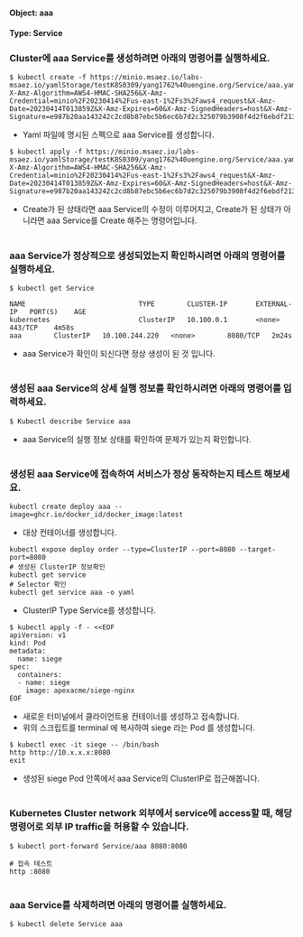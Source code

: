 
#### Object: aaa
#### Type: Service

### Cluster에 aaa Service를 생성하려면 아래의 명령어를 실행하세요.

```
$ kubectl create -f https://minio.msaez.io/labs-msaez.io/yamlStorage/testK8S0309/yang1762%40uengine.org/Service/aaa.yaml?X-Amz-Algorithm=AWS4-HMAC-SHA256&X-Amz-Credential=minio%2F20230414%2Fus-east-1%2Fs3%2Faws4_request&X-Amz-Date=20230414T013859Z&X-Amz-Expires=60&X-Amz-SignedHeaders=host&X-Amz-Signature=e987b20aa143242c2cd8b87ebc5b6ec6b7d2c325079b3908f4d2f6ebdf213198
```
- Yaml 파일에 명시된 스펙으로 aaa Service를 생성합니다.  

```
$ kubectl apply -f https://minio.msaez.io/labs-msaez.io/yamlStorage/testK8S0309/yang1762%40uengine.org/Service/aaa.yaml?X-Amz-Algorithm=AWS4-HMAC-SHA256&X-Amz-Credential=minio%2F20230414%2Fus-east-1%2Fs3%2Faws4_request&X-Amz-Date=20230414T013859Z&X-Amz-Expires=60&X-Amz-SignedHeaders=host&X-Amz-Signature=e987b20aa143242c2cd8b87ebc5b6ec6b7d2c325079b3908f4d2f6ebdf213198
```
- Create가 된 상태라면 aaa Service의 수정이 이루어지고, Create가 된 상태가 아니라면 aaa Service를 Create 해주는 명령어입니다.
#

### aaa Service가 정상적으로 생성되었는지 확인하시려면 아래의 명령어를 실행하세요.

```
$ kubectl get Service

NAME                            TYPE        CLUSTER-IP       EXTERNAL-IP   PORT(S)    AGE
kubernetes                      ClusterIP   10.100.0.1       <none>        443/TCP    4m58s
aaa        ClusterIP   10.100.244.220   <none>        8080/TCP   2m24s

```
- aaa Service가 확인이 되신다면 정상 생성이 된 것 입니다.
#

### 생성된 aaa Service의 상세 실행 정보를 확인하시려면 아래의 명령어를 입력하세요.

```
$ Kubectl describe Service aaa
```
- aaa Service의 실행 정보 상태를 확인하여 문제가 있는지 확인합니다.
#

### 생성된 aaa Service에 접속하여 서비스가 정상 동작하는지 테스트 해보세요.

```
kubectl create deploy aaa --image=ghcr.io/docker_id/docker_image:latest
```
- 대상 컨테이너를 생성합니다.  

```
kubectl expose deploy order --type=ClusterIP --port=8080 --target-port=8080
# 생성된 ClusterIP 정보확인
kubectl get service 
# Selector 확인
kubectl get service aaa -o yaml
```
- ClusterIP Type Service를 생성합니다.

```
$ kubectl apply -f - <<EOF
apiVersion: v1
kind: Pod
metadata:
  name: siege
spec:
  containers:
  - name: siege
    image: apexacme/siege-nginx
EOF
```
- 새로운 터미널에서 클라이언트용 컨테이너를 생성하고 접속합니다.
- 위의 스크립트를 terminal 에 복사하여 siege 라는 Pod 를 생성합니다.  

```
$ kubectl exec -it siege -- /bin/bash
http http://10.x.x.x:8080
exit
```
- 생성된 siege Pod 안쪽에서 aaa Service의 ClusterIP로 접근해봅니다.
#

### Kubernetes Cluster network 외부에서 service에 access할 때, 해당 명령어로 외부 IP traffic을 허용할 수 있습니다.

```
$ kubectl port-forward Service/aaa 8080:8080

# 접속 테스트
http :8080
```
#

### aaa Service를 삭제하려면 아래의 명령어를 실행하세요.

```
$ kubectl delete Service aaa
```
#

